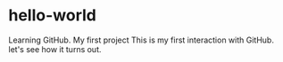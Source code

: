 # hello-world
Learning GitHub. My first project
This is my first interaction with GitHub. let's see how it turns out.
